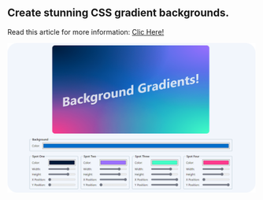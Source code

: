 ## Create stunning CSS gradient backgrounds.

Read this article for more information: [Clic Here!](https://cachecuantico.com)

![Image of the site](assets/img/preview.png "Preview of the site!")
